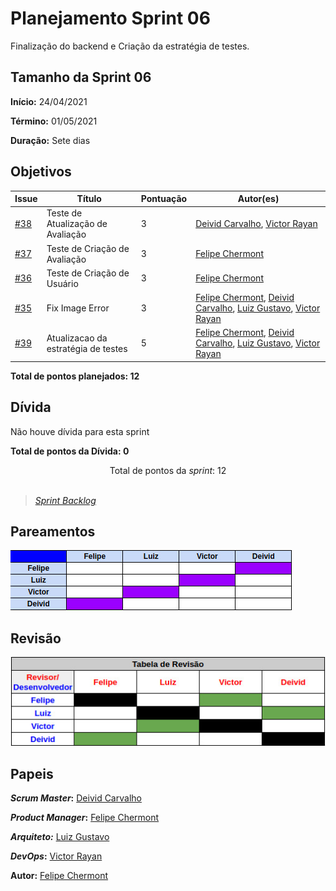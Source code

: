 # Planejamento Sprint 06

Finalização do backend e Criação da estratégia de testes. 

## Tamanho da Sprint 06

**Início:** 24/04/2021

**Término:** 01/05/2021

**Duração:** Sete dias

## Objetivos

| Issue | Título | Pontuação | Autor(es) |
|---|---|---|---|
|[#38](https://github.com/AvaInsta/webApp/issues/38)| Teste de Atualização de Avaliação | 3 |[Deivid Carvalho](https://github.com/kabalzin),  [Victor Rayan](https://github.com/victor-rayan) |
|[#37](https://github.com/AvaInsta/webApp/issues/37)| Teste de Criação de Avaliação  | 3 | [Felipe Chermont](https://github.com/chermont04) |
|[#36](https://github.com/AvaInsta/webApp/issues/36)| Teste de Criação de Usuário  | 3 | [Felipe Chermont](https://github.com/chermont04) |
|[#35](https://github.com/AvaInsta/webApp/issues/35)| Fix Image Error  | 3 | [Felipe Chermont](https://github.com/chermont04), [Deivid Carvalho](https://github.com/kabalzin), [Luiz Gustavo](https://github.com/LuizGustavoFR), [Victor Rayan](https://github.com/victor-rayan) |
|[#39](https://github.com/AvaInsta/webApp/issues/39)| Atualizacao da estratégia de testes  | 5 | [Felipe Chermont](https://github.com/chermont04), [Deivid Carvalho](https://github.com/kabalzin), [Luiz Gustavo](https://github.com/LuizGustavoFR), [Victor Rayan](https://github.com/victor-rayan) |

<b>Total de pontos planejados: 12 </b>  

## Dívida

Não houve dívida para esta sprint

<b>Total de pontos da Dívida: 0</b> 


<div style="text-align: center"> Total de pontos da <i>sprint</i>: 12 </div> <br>

<!---Colocar no link abaixo as issues alocadas no milestone da Sprint--->
> [_Sprint_ _Backlog_](https://github.com/AvaInsta/webApp/milestone/6)  

## Pareamentos

![Pareamento](../../imgs/pareamentos/sprint02.jpeg)

## Revisão 

![Pareamento](../../imgs/revisao/revisao.jpeg)

## Papeis

***Scrum Master*:** [Deivid Carvalho](https://github.com/kabalzin)

***Product Manager*:** [Felipe Chermont](https://github.com/chermont04)

***Arquiteto:*** [Luiz Gustavo](https://github.com/LuizGustavoFR)

***DevOps*:** [Victor Rayan](https://github.com/victor-rayan)


**Autor:** [Felipe Chermont](https://github.com/chermont04)
